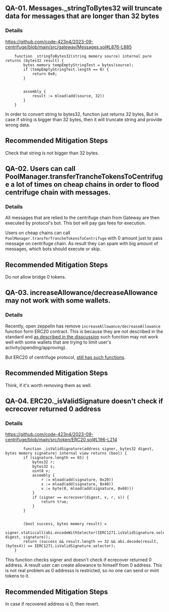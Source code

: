 ## QA-01. Messages._stringToBytes32 will truncate data for messages that are longer than 32 bytes

### Details
https://github.com/code-423n4/2023-09-centrifuge/blob/main/src/gateway/Messages.sol#L876-L885
```solidity
    function _stringToBytes32(string memory source) internal pure returns (bytes32 result) {
        bytes memory tempEmptyStringTest = bytes(source);
        if (tempEmptyStringTest.length == 0) {
            return 0x0;
        }


        assembly {
            result := mload(add(source, 32))
        }
    }
```
In order to convert string to bytes32, function just returns 32 bytes, But in case if string is bigger than 32 bytes, then it will truncate string and provide wrong data.

## Recommended Mitigation Steps
Check that string is not bigger than 32 bytes.

## QA-02. Users can call PoolManager.transferTrancheTokensToCentrifuge a lot of times on cheap chains in order to flood centrifuge chain with messages.

### Details
All messages that are relied to the centrifuge chain from Gateway are then executed by protocol's bot. This bot will pay gas fees for execution.

Users on cheap chains can call `PoolManager.transferTrancheTokensToCentrifuge` with 0 amount just to pass message on centrifuge chain. As result they can spam with big amount of messages, which bots should execute or skip.

## Recommended Mitigation Steps
Do not allow bridge 0 tokens.

## QA-03. increaseAllowance/decreaseAllowance may not work with some wallets.

### Details
Recently, open zeppelin has remove `increaseAllowance/decreaseAllowance` function form ERC20 contract.
This is because they are not described in the standard and [as described in the disscussion](https://github.com/OpenZeppelin/openzeppelin-contracts/issues/4583#issuecomment-1710297819) such function may not work well with some wallets that are trying to limit user's activity(spending/approving).

But ERC20 of centrifuge protocol, [still has such functions](https://github.com/code-423n4/2023-09-centrifuge/blob/main/src/token/ERC20.sol#L139-L159).
## Recommended Mitigation Steps
Think, if it's worth removing them as well.

## QA-04. ERC20._isValidSignature doesn't check if ecrecover returned 0 address

### Details
https://github.com/code-423n4/2023-09-centrifuge/blob/main/src/token/ERC20.sol#L196-L214
```solidity
        function _isValidSignature(address signer, bytes32 digest, bytes memory signature) internal view returns (bool) {
        if (signature.length == 65) {
            bytes32 r;
            bytes32 s;
            uint8 v;
            assembly {
                r := mload(add(signature, 0x20))
                s := mload(add(signature, 0x40))
                v := byte(0, mload(add(signature, 0x60)))
            }
            if (signer == ecrecover(digest, v, r, s)) {
                return true;
            }
        }


        (bool success, bytes memory result) =
            signer.staticcall(abi.encodeWithSelector(IERC1271.isValidSignature.selector, digest, signature));
        return (success && result.length == 32 && abi.decode(result, (bytes4)) == IERC1271.isValidSignature.selector);
    }
```
This function checks signer and doesn't check if ecrecover returned 0 address. A result user can create allowance to himself from 0 address. This is not real problem as 0 addresss is restricted, so no one can send or mint tokens to it.

## Recommended Mitigation Steps
In case if recovered address is 0, then revert.